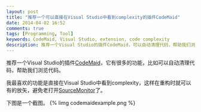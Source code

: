 ```yaml
---
layout: post
title: "推荐一个可以直接在Visual Studio中看到complexity的插件CodeMaid"
date: 2014-04-02 16:52
comments: true
tags: [Programming, Tool]
keywords: CodeMaid, Visual Studio, extension, code complexity
description: 推荐一个Visual Studio的插件CodeMaid，可以自动清理代码，帮助我们浏览代码，我最喜欢的功能是直接在Visual Studio中看到complexity，这样在重构时就可以有的放矢，避免老打开SourceMonitor了。
---
```


推荐一个Visual Studio的插件[CodeMaid](http://www.codemaid.net/)，它有很多的功能，比如可以自动清理代码，帮助我们浏览代码。

我最喜欢的功能是直接在Visual Studio中看到complexity，这样在重构时就可以有的放矢，避免老打开[SourceMonitor](http://www.campwoodsw.com/sourcemonitor.html)了。

下图是一个截图。
{% limg codemaidexample.png %}

